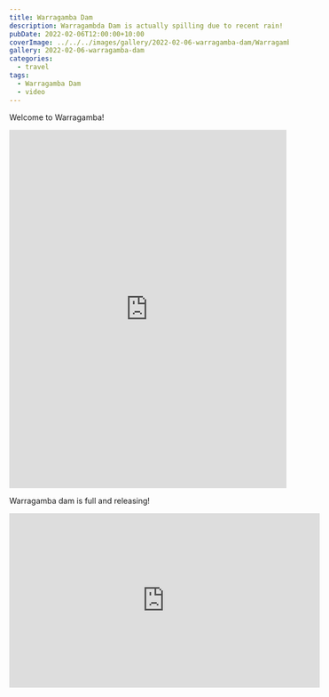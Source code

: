 ```yaml
---
title: Warragamba Dam
description: Warragambda Dam is actually spilling due to recent rain!
pubDate: 2022-02-06T12:00:00+10:00
coverImage: ../../../images/gallery/2022-02-06-warragamba-dam/Warragamba Dam (8).jpeg
gallery: 2022-02-06-warragamba-dam
categories:
  - travel
tags:
  - Warragamba Dam
  - video
---
```


Welcome to Warragamba!

<iframe src="https://www.facebook.com/plugins/post.php?href=https%3A%2F%2Fwww.facebook.com%2Fchris1.tham%2Fposts%2Fpfbid02GrUUAbu5j3eomBz4jQ8x1E71yVSfkamNmSP1vvSquoHGgzbnFMWh8qriWcTE5pQQl&show_text=true&width=500" width="500" height="645" style="border:none;overflow:hidden" scrolling="no" frameborder="0" allowfullscreen="true" allow="autoplay; clipboard-write; encrypted-media; picture-in-picture; web-share"></iframe>

Warragamba dam is full and releasing!

<iframe src="https://www.facebook.com/plugins/video.php?height=314&href=https%3A%2F%2Fwww.facebook.com%2Fchris1.tham%2Fvideos%2F686210069075627%2F&show_text=false&width=560&t=0" width="560" height="314" style="border:none;overflow:hidden" scrolling="no" frameborder="0" allowfullscreen="true" allow="autoplay; clipboard-write; encrypted-media; picture-in-picture; web-share" allowFullScreen="true"></iframe>
